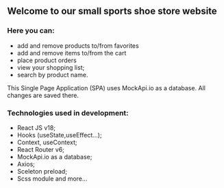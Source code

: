 ## Welcome to our small sports shoe store website

### Here you can:
- add and remove products to/from favorites
- add and remove items to/from the cart
- place product orders
- view your shopping list;
- search by product name.

This Single Page Application (SPA) uses MockApi.io as a database. All changes are saved there.

### Technologies used in development:

- React JS v18;
- Hooks (useState,useEffect...);
- Context, useContext;
- React Router v6;
- MockApi.io as a database;
- Axios;
- Sceleton preload;
- Scss module
and more…
